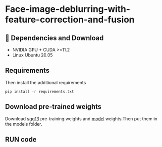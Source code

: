 # Face-image-deblurring-with-feature-correction-and-fusion

## :wrench: Dependencies and Download

- NVIDIA GPU + CUDA >=11.2
- Linux Ubuntu 20.05

## Requirements
Then install the additional requirements
```
pip install -r requirements.txt
```

## Download pre-trained weights
Download [vgg13]() pre-training weights and [model]() weights.Then put them in the models folder.

## RUN code

